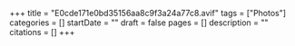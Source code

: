 +++
title = "E0cde171e0bd35156aa8c9f3a24a77c8.avif"
tags = ["Photos"]
categories = []
startDate = ""
draft = false
pages = []
description = ""
citations = []
+++
